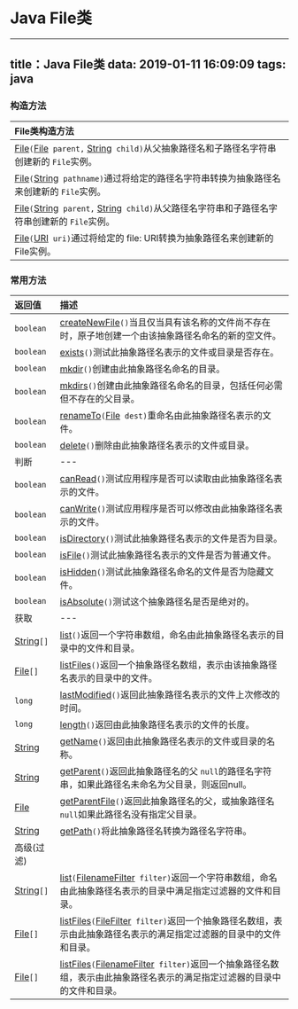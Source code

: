 # Java File类
---
title：Java File类
data: 2019-01-11 16:09:09
tags: java
---


### 构造方法

| File类构造方法 |
|:--------------------------------|
| [File](http://www.matools.com/file/manual/jdk_api_1.8_google/java/io/File.html#File-java.io.File-java.lang.String-)`(`[File](http://www.matools.com/file/manual/jdk_api_1.8_google/java/io/File.html "class in java.io")` parent,` [String](http://www.matools.com/file/manual/jdk_api_1.8_google/java/lang/String.html "class in java.lang")` child)`从父抽象路径名和子路径名字符串创建新的 `File`实例。 |
| [File](http://www.matools.com/file/manual/jdk_api_1.8_google/java/io/File.html#File-java.lang.String-)`(`[String](http://www.matools.com/file/manual/jdk_api_1.8_google/java/lang/String.html "class in java.lang")` pathname)`通过将给定的路径名字符串转换为抽象路径名来创建新的 `File`实例。 |
| [File](http://www.matools.com/file/manual/jdk_api_1.8_google/java/io/File.html#File-java.lang.String-java.lang.String-)`(`[String](http://www.matools.com/file/manual/jdk_api_1.8_google/java/lang/String.html "class in java.lang")` parent,` [String](http://www.matools.com/file/manual/jdk_api_1.8_google/java/lang/String.html "class in java.lang")` child)`从父路径名字符串和子路径名字符串创建新的 `File`实例。 |
| [File](http://www.matools.com/file/manual/jdk_api_1.8_google/java/io/File.html#File-java.net.URI-)`(`[URI](http://www.matools.com/file/manual/jdk_api_1.8_google/java/net/URI.html "class in java.net")` uri)`通过将给定的 file: URI转换为抽象路径名来创建新的 File实例。 |


### 常用方法

| 返回值 | 描述 |
|:----- |:-----|
| `boolean` | [createNewFile](http://www.matools.com/file/manual/jdk_api_1.8_google/java/io/File.html#createNewFile--)`()`当且仅当具有该名称的文件尚不存在时，原子地创建一个由该抽象路径名命名的新的空文件。 |
| `boolean` | [exists](http://www.matools.com/file/manual/jdk_api_1.8_google/java/io/File.html#exists--)`()`测试此抽象路径名表示的文件或目录是否存在。 |
| `boolean` | [mkdir](http://www.matools.com/file/manual/jdk_api_1.8_google/java/io/File.html#mkdir--)`()`创建由此抽象路径名命名的目录。                  |
| `boolean` | [mkdirs](http://www.matools.com/file/manual/jdk_api_1.8_google/java/io/File.html#mkdirs--)`()`创建由此抽象路径名命名的目录，包括任何必需但不存在的父目录。 |
| `boolean` | [renameTo](http://www.matools.com/file/manual/jdk_api_1.8_google/java/io/File.html#renameTo-java.io.File-)`(`[File](http://www.matools.com/file/manual/jdk_api_1.8_google/java/io/File.html "class in java.io")` dest)`重命名由此抽象路径名表示的文件。 |
| `boolean` | [delete](http://www.matools.com/file/manual/jdk_api_1.8_google/java/io/File.html#delete--)`()`删除由此抽象路径名表示的文件或目录。 |
| 判断 | --- |
| `boolean` | [canRead](http://www.matools.com/file/manual/jdk_api_1.8_google/java/io/File.html#canRead--)`()`测试应用程序是否可以读取由此抽象路径名表示的文件。   |
| `boolean` | [canWrite](http://www.matools.com/file/manual/jdk_api_1.8_google/java/io/File.html#canWrite--)`()`测试应用程序是否可以修改由此抽象路径名表示的文件。 |
| `boolean` | [isDirectory](http://www.matools.com/file/manual/jdk_api_1.8_google/java/io/File.html#isDirectory--)`()`测试此抽象路径名表示的文件是否为目录。 |
| `boolean` | [isFile](http://www.matools.com/file/manual/jdk_api_1.8_google/java/io/File.html#isFile--)`()`测试此抽象路径名表示的文件是否为普通文件。         |
| `boolean` | [isHidden](http://www.matools.com/file/manual/jdk_api_1.8_google/java/io/File.html#isHidden--)`()`测试此抽象路径名命名的文件是否为隐藏文件。     |
| `boolean` | [isAbsolute](http://www.matools.com/file/manual/jdk_api_1.8_google/java/io/File.html#isAbsolute--)`()`测试这个抽象路径名是否是绝对的。 |
| 获取 | --- |
| [String](http://www.matools.com/file/manual/jdk_api_1.8_google/java/lang/String.html "class in java.lang")`[]` | [list](http://www.matools.com/file/manual/jdk_api_1.8_google/java/io/File.html#list--)`()`返回一个字符串数组，命名由此抽象路径名表示的目录中的文件和目录。 |
| [File](http://www.matools.com/file/manual/jdk_api_1.8_google/java/io/File.html "class in java.io")`[]` | [listFiles](http://www.matools.com/file/manual/jdk_api_1.8_google/java/io/File.html#listFiles--)`()`返回一个抽象路径名数组，表示由该抽象路径名表示的目录中的文件。 |
| `long` | [lastModified](http://www.matools.com/file/manual/jdk_api_1.8_google/java/io/File.html#lastModified--)`()`返回此抽象路径名表示的文件上次修改的时间。 |
| `long` | [length](http://www.matools.com/file/manual/jdk_api_1.8_google/java/io/File.html#length--)`()`返回由此抽象路径名表示的文件的长度。 |
| [String](http://www.matools.com/file/manual/jdk_api_1.8_google/java/lang/String.html "class in java.lang") | [getName](http://www.matools.com/file/manual/jdk_api_1.8_google/java/io/File.html#getName--)`()`返回由此抽象路径名表示的文件或目录的名称。                               |
| [String](http://www.matools.com/file/manual/jdk_api_1.8_google/java/lang/String.html "class in java.lang") | [getParent](http://www.matools.com/file/manual/jdk_api_1.8_google/java/io/File.html#getParent--)`()`返回此抽象路径名的父 `null`的路径名字符串，如果此路径名未命名为父目录，则返回null。 |
| [File](http://www.matools.com/file/manual/jdk_api_1.8_google/java/io/File.html "class in java.io")         | [getParentFile](http://www.matools.com/file/manual/jdk_api_1.8_google/java/io/File.html#getParentFile--)`()`返回此抽象路径名的父，或抽象路径名 `null`如果此路径名没有指定父目录。  |
| [String](http://www.matools.com/file/manual/jdk_api_1.8_google/java/lang/String.html "class in java.lang") | [getPath](http://www.matools.com/file/manual/jdk_api_1.8_google/java/io/File.html#getPath--)`()`将此抽象路径名转换为路径名字符串。                                   |
| 高级(过滤) | |
| [String](http://www.matools.com/file/manual/jdk_api_1.8_google/java/lang/String.html "class in java.lang")`[]` | [list](http://www.matools.com/file/manual/jdk_api_1.8_google/java/io/File.html#list-java.io.FilenameFilter-)`(`[FilenameFilter](http://www.matools.com/file/manual/jdk_api_1.8_google/java/io/FilenameFilter.html "interface in java.io")` filter)`返回一个字符串数组，命名由此抽象路径名表示的目录中满足指定过滤器的文件和目录。 |
| [File](http://www.matools.com/file/manual/jdk_api_1.8_google/java/io/File.html "class in java.io")`[]` | [listFiles](http://www.matools.com/file/manual/jdk_api_1.8_google/java/io/File.html#listFiles-java.io.FileFilter-)`(`[FileFilter](http://www.matools.com/file/manual/jdk_api_1.8_google/java/io/FileFilter.html "interface in java.io")` filter)`返回一个抽象路径名数组，表示由此抽象路径名表示的满足指定过滤器的目录中的文件和目录。             |
| [File](http://www.matools.com/file/manual/jdk_api_1.8_google/java/io/File.html "class in java.io")`[]` | [listFiles](http://www.matools.com/file/manual/jdk_api_1.8_google/java/io/File.html#listFiles-java.io.FilenameFilter-)`(`[FilenameFilter](http://www.matools.com/file/manual/jdk_api_1.8_google/java/io/FilenameFilter.html "interface in java.io")` filter)`返回一个抽象路径名数组，表示由此抽象路径名表示的满足指定过滤器的目录中的文件和目录。 |





